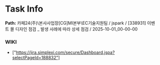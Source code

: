 # Task Info

**Path:** 카페24(주)\본사사업장\[CG]MI본부\EC기술지원팀 / jspark / [338931] 이벤트 몰 디자인 점검 _ 발생 사례에 따라 상세 점검 / 2025-10-01_00-00-00

### WIKI
- ["https://jira.simplexi.com/secure/Dashboard.jspa?selectPageId=188832"]

